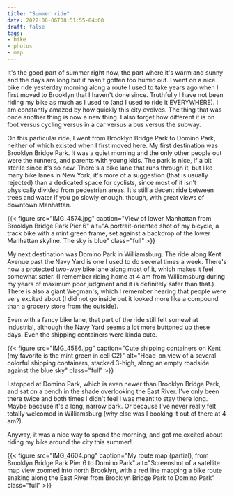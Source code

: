 ```yaml
---
title: "Summer ride"
date: 2022-06-06T08:51:55-04:00
draft: false
tags: 
- bike
- photos
- map
---
```


It's the good part of summer right now, the part where it's warm and sunny and the days are long but it hasn't gotten too humid out. I went on a nice bike ride yesterday morning along a route I used to take years ago when I first moved to Brooklyn that I haven't done since. Truthfully I have not been riding my bike as much as I used to (and I used to ride it EVERYWHERE). I am constantly amazed by how quickly this city evolves. The thing that was once another thing is now a new thing. I also forget how different it is on foot versus cycling versus in a car versus a bus versus the subway.

On this particular ride, I went from Brooklyn Bridge Park to Domino Park, neither of which existed when I first moved here. My first destination was Brooklyn Bridge Park. It was a quiet morning and the only other people out were the runners, and parents with young kids. The park is nice, if a bit sterile since it's so new. There's a bike lane that runs through it, but like many bike lanes in New York, it's more of a suggestion (that is usually rejected) than a dedicated space for cyclists, since most of it isn't physically divided from pedestrian areas. It's still a decent ride between trees and water if you go slowly enough, though, with great views of downtown Manhattan.

{{< figure src="IMG_4574.jpg" caption="View of lower Manhattan from Brooklyn Bridge Park Pier 6" alt="A portrait-oriented shot of my bicycle, a track bike with a mint green frame, set against a backdrop of the lower Manhattan skyline. The sky is blue" class="full" >}}

My next destination was Domino Park in Williamsburg. The ride along Kent Avenue past the Navy Yard is one I used to do several times a week. There's now a protected two-way bike lane along most of it, which makes it feel somewhat safer. (I remember riding home at 4 am from Williamsburg during my years of maximum poor judgment and it is definitely safer than that.) There is also a giant Wegman's, which I remember hearing that people were very excited about (I did not go inside but it looked more like a compound than a grocery store from the outside). 

Even with a fancy bike lane, that part of the ride still felt somewhat industrial, although the Navy Yard seems a lot more buttoned up these days. Even the shipping containers were kinda cute.

{{< figure src="IMG_4586.jpg" caption="Cute shipping containers on Kent (my favorite is the mint green in cell C2)" alt="Head-on view of a several colorful shipping containers, stacked 3-high, along an empty roadside against the blue sky" class="full" >}}

I stopped at Domino Park, which is even newer than Brooklyn Bridge Park, and sat on a bench in the shade overlooking the East River. I've only been there twice and both times I didn't feel I was meant to stay there long. Maybe because it's a long, narrow park. Or because I've never really felt totally welcomed in Williamsburg (why else was I booking it out of there at 4 am?).

Anyway, it was a nice way to spend the morning, and got me excited about riding my bike around the city this summer!

{{< figure src="IMG_4604.png" caption="My route map (partial), from Brooklyn Bridge Park Pier 6 to Domino Park" alt="Screenshot of a satellite map view zoomed into north Brooklyn, with a red line mapping a bike route snaking along the East River from Brooklyn Bridge Park to Domino Park" class="full" >}}

